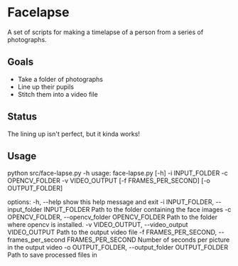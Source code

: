 # Facelapse

A set of scripts for making a timelapse of a person from a series of photographs.

## Goals

- Take a folder of photographs
- Line up their pupils
- Stitch them into a video file

## Status

The lining up isn't perfect, but it kinda works!

## Usage

python src/face-lapse.py -h
usage: face-lapse.py [-h] -i INPUT_FOLDER -c OPENCV_FOLDER -v VIDEO_OUTPUT
                     [-f FRAMES_PER_SECOND] [-o OUTPUT_FOLDER]

options:
  -h, --help            show this help message and exit
  -i INPUT_FOLDER, --input_folder INPUT_FOLDER
                        Path to the folder containing the face images
  -c OPENCV_FOLDER, --opencv_folder OPENCV_FOLDER
                        Path to the folder where opencv is installed.
  -v VIDEO_OUTPUT, --video_output VIDEO_OUTPUT
                        Path to the output video file
  -f FRAMES_PER_SECOND, --frames_per_second FRAMES_PER_SECOND
                        Number of seconds per picture in the output video
  -o OUTPUT_FOLDER, --output_folder OUTPUT_FOLDER
                        Path to save processed files in

